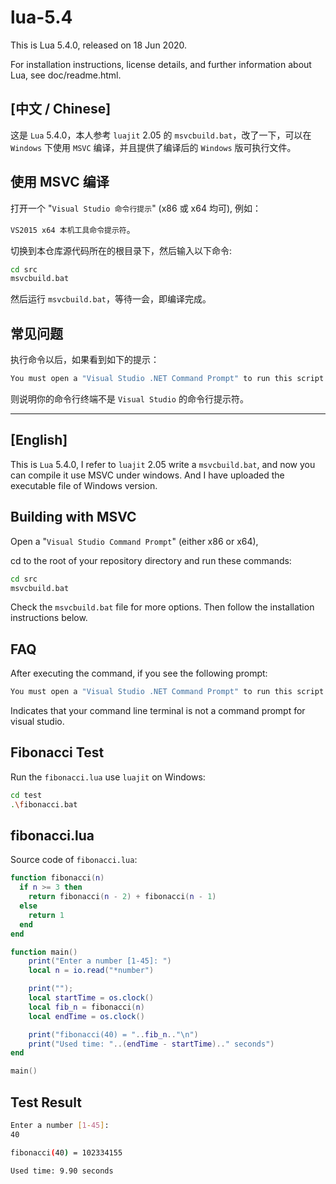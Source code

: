 # lua-5.4

This is Lua 5.4.0, released on 18 Jun 2020.

For installation instructions, license details, and
further information about Lua, see doc/readme.html.

## [中文 / Chinese]

这是 `Lua` 5.4.0，本人参考 `luajit` 2.05 的 `msvcbuild.bat`，改了一下，可以在 `Windows` 下使用 `MSVC` 编译，并且提供了编译后的 `Windows` 版可执行文件。

## 使用 MSVC 编译

打开一个 "`Visual Studio 命令行提示`" (x86 或 x64 均可), 例如：

`VS2015 x64 本机工具命令提示符`。

切换到本仓库源代码所在的根目录下，然后输入以下命令:

```bash
cd src
msvcbuild.bat
```

然后运行 `msvcbuild.bat`，等待一会，即编译完成。

## 常见问题

执行命令以后，如果看到如下的提示：

```bash
You must open a "Visual Studio .NET Command Prompt" to run this script
```

则说明你的命令行终端不是 `Visual Studio` 的命令行提示符。

---------------------------------------------------------------------------------

## [English]

This is `Lua` 5.4.0, I refer to `luajit` 2.05 write a `msvcbuild.bat`, and now you can compile it use MSVC under windows. And I have uploaded the executable file of Windows version.

## Building with MSVC

Open a "`Visual Studio Command Prompt`" (either x86 or x64),

cd to the root of your repository directory and run these commands:

```bash
cd src
msvcbuild.bat
```

Check the `msvcbuild.bat` file for more options. Then follow the installation instructions below.

## FAQ

After executing the command, if you see the following prompt:

```bash
You must open a "Visual Studio .NET Command Prompt" to run this script
```

Indicates that your command line terminal is not a command prompt for visual studio.

## Fibonacci Test

Run the `fibonacci.lua` use `luajit` on Windows:

```bash
cd test
.\fibonacci.bat
```

## fibonacci.lua

Source code of `fibonacci.lua`:

```lua
function fibonacci(n)
  if n >= 3 then
  	return fibonacci(n - 2) + fibonacci(n - 1)
  else
    return 1
  end
end

function main()
	print("Enter a number [1-45]: ")
	local n = io.read("*number")

	print("");
	local startTime = os.clock()
	local fib_n = fibonacci(n)
	local endTime = os.clock()

	print("fibonacci(40) = "..fib_n.."\n")
	print("Used time: "..(endTime - startTime).." seconds")
end

main()
```

## Test Result

```bash
Enter a number [1-45]:
40

fibonacci(40) = 102334155

Used time: 9.90 seconds
```
